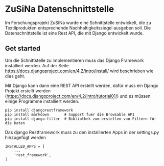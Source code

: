 # ZuSiNa Datenschnittstelle

Im Forschungsprojekt ZuSiNa wurde eine Schnittstelle entwickelt, die zu Textilprodukten entsprechende Nachhaltigkeitssiegel ausgeben soll. Die Datenschnittstelle ist eine Rest API, die mit Django entwickelt wurde.

## Get started
Um die Schnittstelle zu implementieren muss das Django Framework installiert werden. Auf der Seite https://docs.djangoproject.com/en/4.2/intro/install/ wird beschrieben wie dies geht.

Mit Django kann dann eine REST API erstellt werden, dafür muss ein Django Projekt erstellt werden (https://docs.djangoproject.com/en/4.2/intro/tutorial01/) und es müssen einige Programme installiert werden.

```
pip install djangorestframework  
pip install markdown       # Support fuer die Browsable API
pip install django-filter  # Bibliothek zum erstellen von Filtern für die Daten
```

Das django Restframework muss zu den installierten Apps in der settings.py hinzugefügt werden

```
INSTALLED_APPS = [
    ...
    'rest_framework',
]
```
